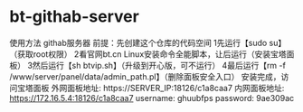 # bt-githab-server
使用方法
githab服务器
前提：先创建这个仓库的代码空间
1先运行【sudo su】（获取root权限）
2看官网bt.cn Linux安装命令全能脚本，让后运行（安装宝塔面板）
3然后运行【sh btvip.sh】（升级到开心版，可不运行）
4最后运行【rm -f /www/server/panel/data/admin_path.pl】（删除面板安全入口）
安装完成，访问宝塔面板
外网面板地址: https://SERVER_IP:18126/c1a8caa7
内网面板地址: https://172.16.5.4:18126/c1a8caa7
username: ghuubfps
password: 9ae309ac
